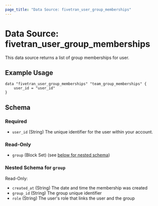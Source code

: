```yaml
---
page_title: "Data Source: fivetran_user_group_memberships"
---
```


# Data Source: fivetran_user_group_memberships

This data source returns a list of group memberships for user.

## Example Usage

```hcl
data "fivetran_user_group_memberships" "team_group_memberships" {
    user_id = "user_id"
}
```

<!-- schema generated by tfplugindocs -->
## Schema

### Required

- `user_id` (String) The unique identifier for the user within your account.

### Read-Only

- `group` (Block Set) (see [below for nested schema](#nestedblock--group))

<a id="nestedblock--group"></a>
### Nested Schema for `group`

Read-Only:

- `created_at` (String) The date and time the membership was created
- `group_id` (String) The group unique identifier
- `role` (String) The user's role that links the user and the group